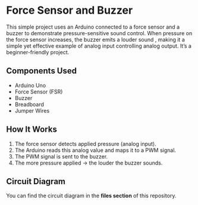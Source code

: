 # Force Sensor and Buzzer 
This simple project uses an Arduino connected to a force sensor and a buzzer to demonstrate pressure-sensitive sound control. When pressure on the force sensor increases, the buzzer emits a louder sound , making it a simple yet effective example of analog input controlling analog output. 
It’s a beginner-friendly project.

## Components Used  
- Arduino Uno  
- Force Sensor (FSR)   
- Buzzer  
- Breadboard  
- Jumper Wires  

## How It Works  
1. The force sensor detects applied pressure (analog input).  
2. The Arduino reads this analog value and maps it to a PWM signal.  
3. The PWM signal is sent to the buzzer.  
4. The more pressure applied → the louder the buzzer sounds.

## Circuit Diagram  
You can find the circuit diagram in the **files section** of this repository.

